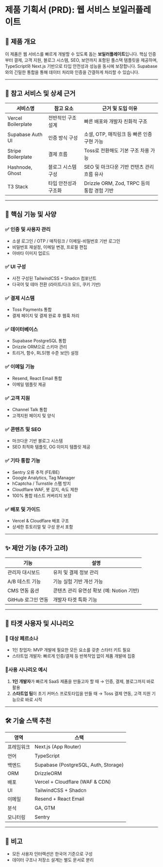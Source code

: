 # 제품 기획서 (PRD): 웹 서비스 보일러플레이트

## 📌 제품 개요

이 제품은 웹 서비스를 빠르게 개발할 수 있도록 돕는 **보일러플레이트**입니다. 핵심 인증부터 결제, 고객 지원, 블로그 시스템, SEO, 보안까지 포함된 풀스택 템플릿을 제공하며, TypeScript와 Next.js 기반으로 타입 안전성과 성능을 동시에 보장합니다. Supabase와의 긴밀한 통합을 통해 데이터 처리와 인증을 간결하게 처리할 수 있습니다.

---

## 📎 참고 서비스 및 상세 근거

| 서비스명 | 참고 요소 | 근거 및 도입 이유 |
|----------|-----------|------------------|
| Vercel Boilerplate | 전반적인 구조 설계 | 빠른 배포와 개발자 친화적 구조 |
| Supabase Auth UI | 인증 방식 구성 | 소셜, OTP, 매직링크 등 빠른 인증 구현 가능 |
| Stripe Boilerplate | 결제 흐름 | Toss로 전환해도 기본 구조 차용 가능 |
| Hashnode, Ghost | 블로그 시스템 구성 | SEO 및 마크다운 기반 컨텐츠 관리 흐름 유사 |
| T3 Stack | 타입 안전성과 구조화 | Drizzle ORM, Zod, TRPC 등의 통합 경험 기반 |

---

## 🧩 핵심 기능 및 사양

### ✅ 인증 및 사용자 관리
- 소셜 로그인 / OTP / 매직링크 / 이메일-비밀번호 기반 로그인
- 비밀번호 재설정, 이메일 변경, 프로필 편집
- 아바타 이미지 업로드

### ✅ UI 구성
- 사전 구성된 TailwindCSS + Shadcn 컴포넌트
- 다국어 및 테마 전환 (라이트/다크 모드, 쿠키 기반)

### ✅ 결제 시스템
- Toss Payments 통합
- 결제 페이지 및 결제 완료 후 웹훅 처리

### ✅ 데이터베이스
- Supabase PostgreSQL 통합
- Drizzle ORM으로 스키마 관리
- 트리거, 함수, RLS(행 수준 보안) 설정

### ✅ 이메일 기능
- Resend, React Email 통합
- 이메일 템플릿 제공

### ✅ 고객 지원
- Channel Talk 통합
- 고객지원 페이지 및 양식

### ✅ 콘텐츠 및 SEO
- 마크다운 기반 블로그 시스템
- SEO 최적화 템플릿, OG 이미지 템플릿 제공

### ✅ 기타 통합 기능
- Sentry 오류 추적 (FE/BE)
- Google Analytics, Tag Manager
- hCaptcha / Turnstile 스팸 방지
- Cloudflare WAF, 봇 감지, 속도 제한
- 100% 통합 테스트 커버리지 보장

### ✅ 배포 및 가이드
- Vercel & Cloudflare 배포 구조
- 상세한 튜토리얼 및 구성 문서 포함

---

## ✨ 제안 기능 (추가 고려)

| 기능 | 설명 |
|------|------|
| 관리자 대시보드 | 유저 및 결제 정보 관리 |
| A/B 테스트 기능 | 기능 실험 기반 개선 가능 |
| CMS 연동 옵션 | 콘텐츠 관리 유연성 확보 (예: Notion 기반) |
| GitHub 로그인 연동 | 개발자 타겟 특화 기능 |

---

## 🎯 타겟 사용자 및 시나리오

### 🎯 대상 페르소나
- 1인 창업자: MVP 개발에 필요한 모든 요소를 갖춘 스타터 키트 필요
- 스타트업 개발자: 빠르게 인증/결제 등 반복작업 없이 제품 개발에 집중

### 📍사용 시나리오 예시
1. **1인 개발자**가 빠르게 SaaS 제품을 만들고자 할 때 → 인증, 결제, 블로그까지 바로 활용
2. **스타트업 팀**이 초기 커머스 프로토타입을 만들 때 → Toss 결제 연동, 고객 지원 기능으로 바로 시작

---

## 🛠 기술 스택 추천

| 영역 | 스택 |
|------|------|
| 프레임워크 | Next.js (App Router) |
| 언어 | TypeScript |
| 백엔드 | Supabase (PostgreSQL, Auth, Storage) |
| ORM | DrizzleORM |
| 배포 | Vercel + Cloudflare (WAF & CDN) |
| UI | TailwindCSS + Shadcn |
| 이메일 | Resend + React Email |
| 분석 | GA, GTM |
| 모니터링 | Sentry |

---

## 📝 비고
- 모든 사용자 인터랙션은 한국어 기준으로 구성
- 데이터 구조나 저장소 설계는 별도 문서로 분리

